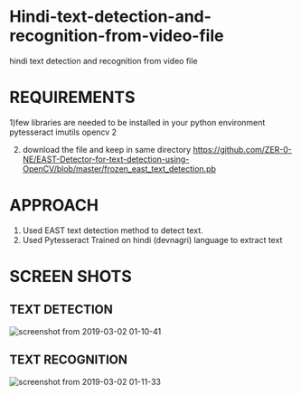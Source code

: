 # Hindi-text-detection-and-recognition-from-video-file
hindi text detection and recognition from video file

# REQUIREMENTS

1)few libraries are needed to be installed in your python environment
  pytesseract
  imutils
  opencv 2
  
2) download the file and keep in same directory https://github.com/ZER-0-NE/EAST-Detector-for-text-detection-using-OpenCV/blob/master/frozen_east_text_detection.pb


# APPROACH
1. Used EAST text detection method to detect text.
2. Used Pytesseract Trained on hindi (devnagri) language to extract text


# SCREEN SHOTS
## TEXT DETECTION
![screenshot from 2019-03-02 01-10-41](https://user-images.githubusercontent.com/21353494/53662277-87054880-3c88-11e9-90b4-21bf522c788f.png)
## TEXT RECOGNITION
![screenshot from 2019-03-02 01-11-33](https://user-images.githubusercontent.com/21353494/53662279-879ddf00-3c88-11e9-995a-566331df8c78.png)
